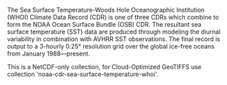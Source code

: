 The Sea Surface Temperature-Woods Hole Oceanographic Institution (WHOI) Climate Data Record (CDR) is one of three CDRs which combine to form the NOAA Ocean Surface Bundle (OSB) CDR. The resultant sea surface temperature (SST) data are produced through modeling the diurnal variability in combination with AVHRR SST observations. The final record is output to a 3-hourly 0.25° resolution grid over the global ice-free oceans from January 1988—present.

This is a NetCDF-only collection, for Cloud-Optimized GeoTIFFS use collection 'noaa-cdr-sea-surface-temperature-whoi'.